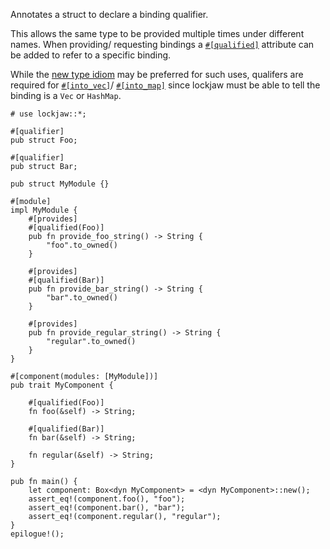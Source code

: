 Annotates a struct to declare a binding qualifier.

This allows the same type to be provided multiple times under different names. When providing/
requesting bindings a [`#[qualified]`](injectable#qualified) attribute can be added to refer to a
specific binding.

While the [new type idiom](https://doc.rust-lang.org/rust-by-example/generics/new_types.html) may be
preferred for such uses, qualifers are required for [`#[into_vec]`](module_attributes::into_vec)/
[`#[into_map]`](module_attributes::into_map) since lockjaw must be able to tell the binding is a
`Vec` or `HashMap`.

```
# use lockjaw::*;

#[qualifier]
pub struct Foo;

#[qualifier]
pub struct Bar;

pub struct MyModule {}

#[module]
impl MyModule {
    #[provides]
    #[qualified(Foo)]
    pub fn provide_foo_string() -> String {
        "foo".to_owned()
    }
    
    #[provides]
    #[qualified(Bar)]
    pub fn provide_bar_string() -> String {
        "bar".to_owned()
    }
    
    #[provides]
    pub fn provide_regular_string() -> String {
        "regular".to_owned()
    }
}

#[component(modules: [MyModule])]
pub trait MyComponent {

    #[qualified(Foo)]
    fn foo(&self) -> String;
    
    #[qualified(Bar)]
    fn bar(&self) -> String;
    
    fn regular(&self) -> String;
}

pub fn main() {
    let component: Box<dyn MyComponent> = <dyn MyComponent>::new();
    assert_eq!(component.foo(), "foo");
    assert_eq!(component.bar(), "bar");
    assert_eq!(component.regular(), "regular");
}
epilogue!();
```